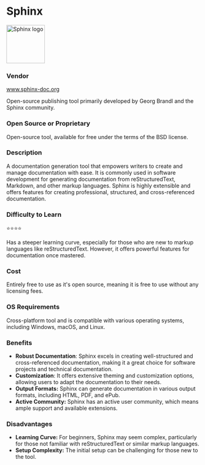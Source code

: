 # Sphinx

<!-- ![Sphinx logo](Sphinx_logo.png) -->
<img src="Sphinx_logo.png" alt="Sphinx logo" width="100"/>

### Vendor  
<!-- [www.sphinx-doc.org](www.sphinx-doc.org)  -->

<a href="http://www.sphinx-doc.org">www.sphinx-doc.org</a>

Open-source publishing tool primarily developed by Georg Brandl and the Sphinx community.  

### Open Source or Proprietary
Open-source tool, available for free under the terms of the BSD license.

### Description
A documentation generation tool that empowers writers to create and manage documentation with ease. It is commonly used in software development for generating documentation from reStructuredText, Markdown, and other markup languages. Sphinx is highly extensible and offers features for creating professional, structured, and cross-referenced documentation.

### Difficulty to Learn

⭐⭐⭐⭐

Has a steeper learning curve, especially for those who are new to markup languages like reStructuredText. However, it offers powerful features for documentation once mastered.

### Cost
Entirely free to use as it's open source, meaning it is free to use without any licensing fees.

### OS Requirements
Cross-platform tool and is compatible with various operating systems, including Windows, macOS, and Linux.

### Benefits
- **Robust Documentation**: Sphinx excels in creating well-structured and cross-referenced documentation, making it a great choice for software projects and technical documentation.
- **Customization**: It offers extensive theming and customization options, allowing users to adapt the documentation to their needs.
- **Output Formats:** Sphinx can generate documentation in various output formats, including HTML, PDF, and ePub.
- **Active Community:** Sphinx has an active user community, which means ample support and available extensions.
  
### Disadvantages
- **Learning Curve:** For beginners, Sphinx may seem complex, particularly for those not familiar with reStructuredText or similar markup languages.
- **Setup Complexity:** The initial setup can be challenging for those new to the tool.  

